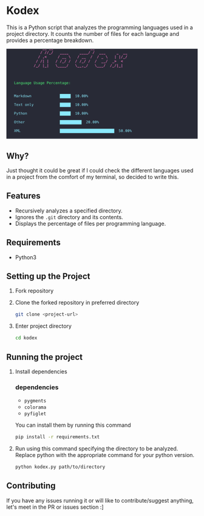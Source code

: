 # Kodex
This is a Python script that analyzes the programming languages used in a project directory. It counts the number of files for each language and provides a percentage breakdown.

![Alt text](./kodexshot.png "kodex")

## Why?
Just thought it could be great if I could check the different languages used in a project from the comfort of my terminal, so decided to write this.

## Features

- Recursively analyzes a specified directory.
- Ignores the `.git` directory and its contents.
- Displays the percentage of files per programming language.

## Requirements

- Python3

## Setting up the Project

1. Fork repository

2. Clone the forked repository in preferred directory

   ```bash
   git clone <project-url>
   ```

3. Enter project directory
  
   ```bash
   cd kodex
   ```

## Running the project

1. Install dependencies

   ### dependencies
   - `pygments`
   - `colorama`
   - `pyfiglet`

   You can install them by running this command
   ```bash
   pip install -r requirements.txt
   ```
2. Run using this command specifying the directory to be analyzed.
   Replace python with the appropriate command for your python version.
   ```bash
   python kodex.py path/to/directory
   ```

## Contributing
If you have any issues running it or will like to contribute/suggest anything, let's meet in the PR or issues section :]